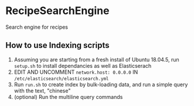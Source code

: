 # RecipeSearchEngine
Search engine for recipes

## How to use Indexing scripts
1. Assuming you are starting from a fresh install of Ubuntu 18.04.5, run `setup.sh` to install dependancies as well as Elasticserach
2. EDIT AND UNCOMMENT `network.host: 0.0.0.0` IN `/etc/elasticsearch/elasticsearch.yml`
3. Run `run.sh` to create index by bulk-loading data, and run a simple query with the text, "chinese"
4. (optional) Run the multiline query commands
